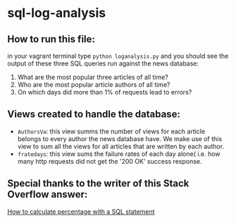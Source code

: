 # sql-log-analysis
## How to run this file:
in your vagrant terminal type `python loganalysis.py` and you should see the output of these three SQL queries run against the news database:
1. What are the most popular three articles of all time? 
2. Who are the most popular article authors of all time? 
3. On which days did more than 1% of requests lead to errors? 
## Views created to handle the database:
* `AuthorsVa`: this view summs the number of views for each article belongs to every author the news database have. We make use of this view to sum all the views for all articles that are written by each author.
* `fratedays`: this view sums the failure rates of each day alone( i.e. how many http requests did not get the '200 OK' success response.
## Special thanks to the writer of this Stack Overflow answer:
[How to calculate percentage with a SQL statement](https://stackoverflow.com/a/772439)
